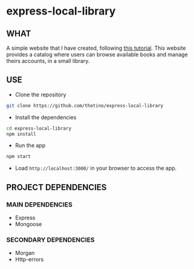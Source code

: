 # express-local-library

## WHAT

A simple website that I have created, following [this tutorial](https://developer.mozilla.org/en-US/docs/Learn/Server-side/Express_Nodejs/Tutorial_local_library_website).
This website provides a catalog where users can browse available books and manage theirs accounts, in a small library.

## USE

- Clone the repository

```sh
git clone https://github.com/thotino/express-local-library
```

- Install the dependencies

```sh
cd express-local-library
npm install
```

- Run the app

```sh
npm start
```

- Load `http://localhost:3000/` in your browser to access the app.

## PROJECT DEPENDENCIES

### MAIN DEPENDENCIES

- Express
- Mongoose

### SECONDARY DEPENDENCIES

- Morgan
- Http-errors
